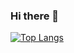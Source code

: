### Hi there 👋

[![Top Langs](https://github-readme-stats-git-masterrstaa-rickstaa.vercel.app/api/top-langs/?username=bjmcnabb)](https://github.com/bjmcnabb/github-readme-stats&show_icons=true&theme=radical)

<!--
**bjmcnabb/bjmcnabb** is a ✨ _special_ ✨ repository because its `README.md` (this file) appears on your GitHub profile.

Here are some ideas to get you started:

- 🔭 I’m currently working on ...
- 🌱 I’m currently learning ...
- 👯 I’m looking to collaborate on ...
- 🤔 I’m looking for help with ...
- 💬 Ask me about ...
- 📫 How to reach me: ...
- 😄 Pronouns: ...
- ⚡ Fun fact: ...
-->

